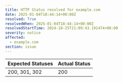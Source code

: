 ```yaml
---
title: HTTP Status resolved for example.com
date: 2025-01-04T18:44:14+00:00Z
resolved: True
resolvedWhen: 2025-01-04T18:44:14+00:00Z
resolvedStartTime: 2024-10-25T21:09:43.191474+00:00
severity: notice
affected:
  - example.com
section: issue
---
```


| Expected Statuses | Actual Status  |
|-------------------|----------------|
| 200, 301, 302 | 200 |
